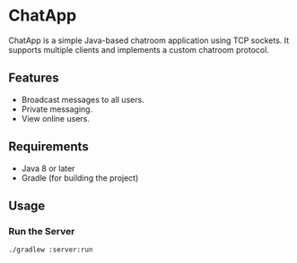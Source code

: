 # ChatApp

ChatApp is a simple Java-based chatroom application using TCP sockets. It supports multiple clients and implements a custom chatroom protocol.

## Features
- Broadcast messages to all users.
- Private messaging.
- View online users.

## Requirements
- Java 8 or later
- Gradle (for building the project)

## Usage
### Run the Server
```bash
./gradlew :server:run
